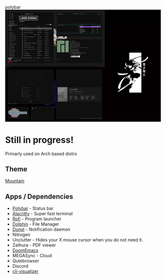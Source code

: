 polybar![Screenshot](docs/images/screenshot.png)

# Still in progress!
Primarly used on Arch based distro

## Theme
[Mountain](https://github.com/pradyungn/Mountain)

## Apps / Dependencies
- [Polybar](https://github.com/polybar/polybar) - Status bar
- [Alacritty](https://github.com/alacritty/alacritty) - Super fast terminal
- [Rofi](https://github.com/davatorium/rofi) - Program launcher
- [Dolphin](https://invent.kde.org/system/dolphin) - File Manager
- [Dunst](https://github.com/dunst-project/dunst) - Notification daemon
- Nitrogen
- Unclutter - Hides your X mouse cursor when you do not need it.
- Zathura - PDF viewer
- [DoomEmacs](https://github.com/hlissner/doom-emacs)
- MEGASync - Cloud
- Qutebrowser
- Discord
- [cli-visualizer](https://github.com/dpayne/cli-visualizer)